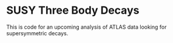 SUSY Three Body Decays
======================


This is code for an upcoming analysis of ATLAS data looking for supersymmetric decays.
